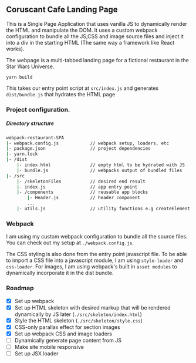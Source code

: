 ## Coruscant Cafe Landing Page

This is a Single Page Application that uses vanilla JS to dynamically render the HTML and manipulate the DOM. It uses a custom webpack configuration to bundle all the JS,CSS and image source files and inject it into a div in the starting HTML (The same way a framework like React works).

The webpage is a multi-tabbed landing page for a fictional restaurant in the Star Wars Universe.

`yarn build`

This takes our entry point script at `src/index.js` and generates `dist/bundle.js` that hydrates the HTML page

### Project configuration.

##### Directory structure

```sh
webpack-restaurant-SPA
|- webpack.config.js            // webpack setup, loaders, etc
|- package.json                 // project dependencies
|- yarn.lock
|- /dist
    |- index.html               // empty html to be hydrated with JS
    |- bundle.js                // webpacks output of bundled files
|- /src
    |- /skeletonFiles           // desired end result
    |- index.js                 // app entry point
    |- /components              // reusable app blocks
        |- Header.js            // header component
        ...            
    |- utils.js                 // utility functions e.g createElement
```

### Webpack

I am using my custom webpack configuration to bundle all the source files. You can check out my setup at `./webpack.config.js`.

The CSS styling is also done from the entry point javascript file. To be able to import a CSS file into a javascript module, I am using `style-loader` and `css-loader`. For images, I am using  webpack's built in `asset modules` to dynamically incorporate it in the dist bundle.

### Roadmap

- [x] Set up webpack
- [x] Set up HTML skeleton with desired markup that will be rendered dynamically by JS later (`./src/skeleton/index.html`)
- [x] Style the HTML skeleton (`./src/skeleton/style.css`)
- [x] CSS-only parallax effect for section images
- [x] Set up webpack CSS and image loaders
- [ ] Dynamically generate page content from JS
- [ ] Make site mobile responsive
- [ ] Set up JSX loader
